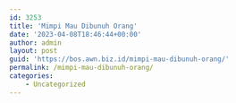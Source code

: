 ```yaml
---
id: 3253
title: 'Mimpi Mau Dibunuh Orang'
date: '2023-04-08T18:46:44+00:00'
author: admin
layout: post
guid: 'https://bos.awn.biz.id/mimpi-mau-dibunuh-orang/'
permalink: /mimpi-mau-dibunuh-orang/
categories:
    - Uncategorized
---
```


